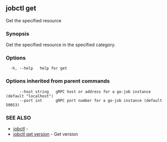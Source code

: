 ## jobctl get

Get the specified resource

### Synopsis

Get the specified resource in the specified category.

### Options

```
  -h, --help   help for get
```

### Options inherited from parent commands

```
      --host string   gRPC host or address for a go-job instance (default "localhost")
      --port int      gRPC port number for a go-job instance (default 50053)
```

### SEE ALSO

* [jobctl](jobctl.md)	 - 
* [jobctl get version](jobctl_get_version.md)	 - Get version

